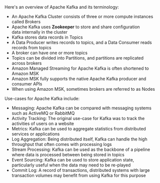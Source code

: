 Here's an overview of Apache Kafka and its terminology:

-   An Apache Kafka Cluster consists of three or more compute instances called Brokers
-   Apache Kafka uses **Zookeeper** to store and share configuration data internally in the cluster
-   Kafka stores data records in Topics
-   A Data Producer writes records to topics, and a Data Consumer reads records from topics
-   A broker can have one or more topics
-   Topics can be divided into Partitions, and partitions are replicated across brokers
-   Amazon Managed Streaming for Apache Kafka is often shortened to Amazon MSK
-   Amazon MSK fully supports the native Apache Kafka producer and consumer APIs
-   When using Amazon MSK, sometimes brokers are referred to as Nodes

Use-cases for Apache Kafka include:

-   Messaging: Apache Kafka can be compared with messaging systems such as ActiveMQ or RabbitMQ
-   Activity Tracking: The original use-case for Kafka was to track the activities of users on a website
-   Metrics: Kafka can be used to aggregate statistics from distributed services or applications
-   Log Aggregation: Being distributed itself, Kafka can handle the high throughput that often comes with processing logs
-   Stream Processing: Kafka can be used as the backbone of a pipeline where data is processed between being stored in topics
-   Event Sourcing: Kafka can be used to store application state, particularly useful when the data may need to be re-played
-   Commit Log: A record of transactions, distributed systems with large transaction volumes may benefit from using Kafka for this purpose